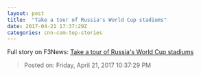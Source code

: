 ```yaml
---
layout: post
title:  "Take a tour of Russia's World Cup stadiums"
date: 2017-04-21 17:37:29Z
categories: cnn-com-top-stories
---
```





Full story on F3News: [Take a tour of Russia's World Cup stadiums](http://www.f3nws.com/n/a4jeCB)

> Posted on: Friday, April 21, 2017 10:37:29 PM
